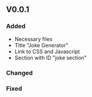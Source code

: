 ## V0.0.1

### Added
- Necessary files
- Title "Joke Generator"
- Link to CSS and Javascript
- Section with ID "joke section"

### Changed

### Fixed